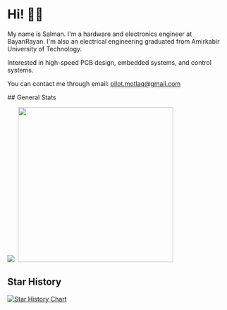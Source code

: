 # Hi! 👋🏻

My name is Salman. I'm a hardware and electronics engineer at BayanRayan. I'm also an electrical engineering graduated from Amirkabir University of Technology.

Interested in high-speed PCB design, embedded systems, and control systems.

You can contact me through email: pilot.motlaq@gmail.com
<!--->
## General Stats

<p><img src="https://github-readme-stats.vercel.app/api?username=SMotlaq&theme=dark&show_icons=true&count_private=true&hide_rank=true" />
&nbsp;<img src="https://github-readme-stats.vercel.app/api/top-langs/?username=SMotlaq&theme=dark&layout=compact" width="352" /></p>
<!--->

## Star History

[![Star History Chart](https://api.star-history.com/svg?repos=SMotlaq/open-watch,SMotlaq/lora&type=Date)](https://star-history.com/#SMotlaq/open-watch&SMotlaq/lora&Date)
